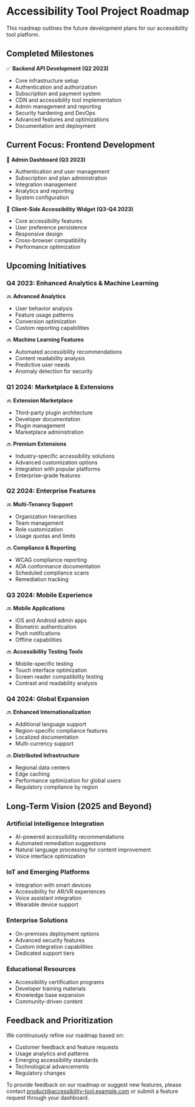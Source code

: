 # Accessibility Tool Project Roadmap

This roadmap outlines the future development plans for our accessibility tool platform.

## Completed Milestones

✅ **Backend API Development (Q2 2023)**
- Core infrastructure setup
- Authentication and authorization
- Subscription and payment system
- CDN and accessibility tool implementation
- Admin management and reporting
- Security hardening and DevOps
- Advanced features and optimizations
- Documentation and deployment

## Current Focus: Frontend Development

🔄 **Admin Dashboard (Q3 2023)**
- Authentication and user management
- Subscription and plan administration
- Integration management
- Analytics and reporting
- System configuration

🔄 **Client-Side Accessibility Widget (Q3-Q4 2023)**
- Core accessibility features
- User preference persistence
- Responsive design
- Cross-browser compatibility
- Performance optimization

## Upcoming Initiatives

### Q4 2023: Enhanced Analytics & Machine Learning

🔜 **Advanced Analytics**
- User behavior analysis
- Feature usage patterns
- Conversion optimization
- Custom reporting capabilities

🔜 **Machine Learning Features**
- Automated accessibility recommendations
- Content readability analysis
- Predictive user needs
- Anomaly detection for security

### Q1 2024: Marketplace & Extensions

🔜 **Extension Marketplace**
- Third-party plugin architecture
- Developer documentation
- Plugin management
- Marketplace administration

🔜 **Premium Extensions**
- Industry-specific accessibility solutions
- Advanced customization options
- Integration with popular platforms
- Enterprise-grade features

### Q2 2024: Enterprise Features

🔜 **Multi-Tenancy Support**
- Organization hierarchies
- Team management
- Role customization
- Usage quotas and limits

🔜 **Compliance & Reporting**
- WCAG compliance reporting
- ADA conformance documentation
- Scheduled compliance scans
- Remediation tracking

### Q3 2024: Mobile Experience

🔜 **Mobile Applications**
- iOS and Android admin apps
- Biometric authentication
- Push notifications
- Offline capabilities

🔜 **Accessibility Testing Tools**
- Mobile-specific testing
- Touch interface optimization
- Screen reader compatibility testing
- Contrast and readability analysis

### Q4 2024: Global Expansion

🔜 **Enhanced Internationalization**
- Additional language support
- Region-specific compliance features
- Localized documentation
- Multi-currency support

🔜 **Distributed Infrastructure**
- Regional data centers
- Edge caching
- Performance optimization for global users
- Regulatory compliance by region

## Long-Term Vision (2025 and Beyond)

### Artificial Intelligence Integration

- AI-powered accessibility recommendations
- Automated remediation suggestions
- Natural language processing for content improvement
- Voice interface optimization

### IoT and Emerging Platforms

- Integration with smart devices
- Accessibility for AR/VR experiences
- Voice assistant integration
- Wearable device support

### Enterprise Solutions

- On-premises deployment options
- Advanced security features
- Custom integration capabilities
- Dedicated support tiers

### Educational Resources

- Accessibility certification programs
- Developer training materials
- Knowledge base expansion
- Community-driven content

## Feedback and Prioritization

We continuously refine our roadmap based on:

- Customer feedback and feature requests
- Usage analytics and patterns
- Emerging accessibility standards
- Technological advancements
- Regulatory changes

To provide feedback on our roadmap or suggest new features, please contact product@accessibility-tool.example.com or submit a feature request through your dashboard.

